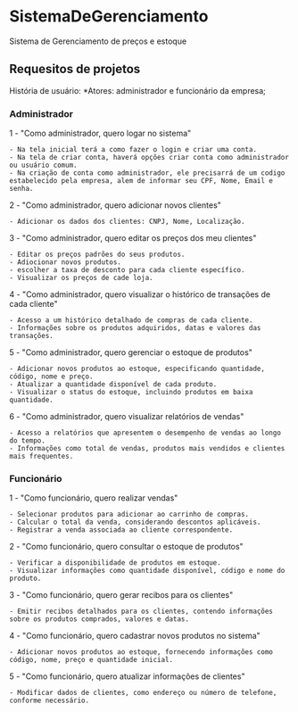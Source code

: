 # SistemaDeGerenciamento
Sistema de Gerenciamento de preços e estoque

## Requesitos de projetos
História de usuário:
*Atores: administrador e funcionário da empresa;

### Administrador
1 - "Como administrador, quero logar no sistema"

    - Na tela inicial terá a como fazer o login e criar uma conta.
    - Na tela de criar conta, haverá opções criar conta como administrador ou usuário comum.
    - Na criação de conta como administrador, ele precisarrá de um codigo estabelecido pela empresa, alem de informar seu CPF, Nome, Email e senha.


2 - "Como administrador, quero adicionar novos clientes"

    - Adicionar os dados dos clientes: CNPJ, Nome, Localização.

3 - "Como administrador, quero editar os preços dos meu clientes"

    - Editar os preços padrões do seus produtos.
    - Adiocionar novos produtos.
    - escolher a taxa de desconto para cada cliente específico.
    - Visualizar os preços de cade loja.
    
    
4 - "Como administrador, quero visualizar o histórico de transações de cada cliente"

    - Acesso a um histórico detalhado de compras de cada cliente.
    - Informações sobre os produtos adquiridos, datas e valores das transações.

5 - "Como administrador, quero gerenciar o estoque de produtos"

    - Adicionar novos produtos ao estoque, especificando quantidade, código, nome e preço.
    - Atualizar a quantidade disponível de cada produto.
    - Visualizar o status do estoque, incluindo produtos em baixa quantidade.

6 - "Como administrador, quero visualizar relatórios de vendas"

    - Acesso a relatórios que apresentem o desempenho de vendas ao longo do tempo.
    - Informações como total de vendas, produtos mais vendidos e clientes mais frequentes.


### Funcionário

1 - "Como funcionário, quero realizar vendas"

    - Selecionar produtos para adicionar ao carrinho de compras.
    - Calcular o total da venda, considerando descontos aplicáveis.
    - Registrar a venda associada ao cliente correspondente.

2 - "Como funcionário, quero consultar o estoque de produtos"

    - Verificar a disponibilidade de produtos em estoque.
    - Visualizar informações como quantidade disponível, código e nome do produto.

3 - "Como funcionário, quero gerar recibos para os clientes"

    - Emitir recibos detalhados para os clientes, contendo informações sobre os produtos comprados, valores e datas.

4 - "Como funcionário, quero cadastrar novos produtos no sistema"

    - Adicionar novos produtos ao estoque, fornecendo informações como código, nome, preço e quantidade inicial.

5 - "Como funcionário, quero atualizar informações de clientes"

    - Modificar dados de clientes, como endereço ou número de telefone, conforme necessário.
    





